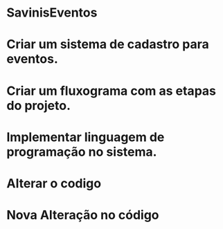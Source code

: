 # SavinisEventos 
# Criar um sistema de cadastro para eventos.
# Criar um fluxograma com as etapas do projeto.
# Implementar linguagem de programação no sistema.
# Alterar o codigo
# Nova Alteração no código